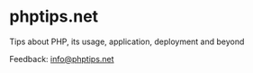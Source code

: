 # phptips.net
Tips about PHP, its usage, application, deployment and beyond

Feedback: info@phptips.net
